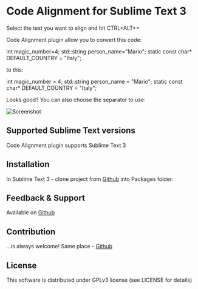 Code Alignment for Sublime Text 3
========================================

Select the text you want to align and hit 
    CTRL+ALT+=

<p>Code Alignment plugin allow you to convert this code: </p>
    int magic_number=4;
    std::string person_name="Mario";
    static const char* DEFAULT_COUNTRY = "Italy";
<p>to this: </p>
    int magic_number                   = 4;
    std::string person_name            = "Mario";
    static const char* DEFAULT_COUNTRY = "Italy";

<p>Looks good? You can also choose the separator to use:</p>

![Screenshot](https://raw.github.com/OpenNingia/st3-codealignment/master/screenshot.png "More than a million words")

## Supported Sublime Text versions
Code Alignment plugin supports Sublime Text 3

## Installation
In Sublime Text 3 - clone project from [Github](https://github.com/OpenNingia/st3-codealignment.git) into Packages folder.

## Feedback & Support
Available on [Github](https://github.com/OpenNingia/st3-codealignment)

## Contribution
...is always welcome! Same place - [Github](https://github.com/OpenNingia/st3-codealignment)

## License
This software is distributed under GPLv3 license (see LICENSE for details)
